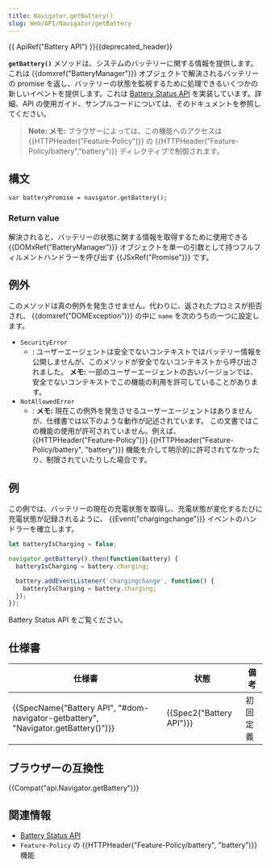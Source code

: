 ```yaml
---
title: Navigator.getBattery()
slug: Web/API/Navigator/getBattery
---
```

{{ ApiRef("Battery API") }}{{deprecated_header}}

**`getBattery()`** メソッドは、システムのバッテリーに関する情報を提供します。これは {{domxref("BatteryManager")}} オブジェクトで解決されるバッテリーの promise を返し、バッテリーの状態を監視するために処理できるいくつかの新しいイベントを提供します。これは [Battery Status API](/ja/docs/WebAPI/Battery_Status) を実装しています。詳細、API の使用ガイド、サンプルコードについては、そのドキュメントを参照してください。

> **Note:** **メモ:** ブラウザーによっては、この機能へのアクセスは {{HTTPHeader("Feature-Policy")}} の {{HTTPHeader("Feature-Policy/battery","battery")}} ディレクティブで制御されます。

## 構文

```
var batteryPromise = navigator.getBattery();
```

### Return value

解決されると、バッテリーの状態に関する情報を取得するために使用できる {{DOMxRef("BatteryManager")}} オブジェクトを単一の引数として持つフルフィルメントハンドラーを呼び出す {{JSxRef("Promise")}} です。

## 例外

このメソッドは真の例外を発生させません。代わりに、返されたプロミスが拒否され、 {{domxref("DOMException")}} の中に `name` を次のうちの一つに設定します。

- `SecurityError`
  - : ユーザーエージェントは安全でないコンテキストではバッテリー情報を公開しませんが、このメソッドが安全でないコンテキストから呼び出されました。
    **メモ:** 一部のユーザーエージェントの古いバージョンでは、安全でないコンテキストでこの機能の利用を許可していることがあります。
- `NotAllowedError`
  - : **メモ:** 現在この例外を発生させるユーザーエージェントはありませんが、仕様書では以下のような動作が記述されています。
    この文書ではこの機能の使用が許可されていません。例えば、 {{HTTPHeader("Feature-Policy")}} {{HTTPHeader("Feature-Policy/battery", "battery")}} 機能を介して明示的に許可されてなかったり、制限されていたりした場合です。

## 例

この例では、バッテリーの現在の充電状態を取得し、充電状態が変化するたびに充電状態が記録されるように、 {{Event("chargingchange")}} イベントのハンドラーを確立します。

```js
let batteryIsCharging = false;

navigator.getBattery().then(function(battery) {
  batteryIsCharging = battery.charging;

  battery.addEventListener('chargingchange', function() {
    batteryIsCharging = battery.charging;
  });
});
```

Battery Status API をご覧ください。

## 仕様書

| 仕様書                                                                                                       | 状態                             | 備考     |
| ------------------------------------------------------------------------------------------------------------ | -------------------------------- | -------- |
| {{SpecName("Battery API", "#dom-navigator-getbattery", "Navigator.getBattery()")}} | {{Spec2("Battery API")}} | 初回定義 |

## ブラウザーの互換性

{{Compat("api.Navigator.getBattery")}}

## 関連情報

- [Battery Status API](/ja/docs/WebAPI/Battery_Status)
- `Feature-Policy` の {{HTTPHeader("Feature-Policy/battery", "battery")}} 機能
